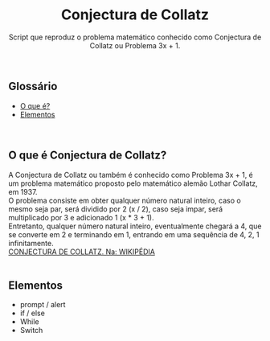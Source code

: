 <h1 align="center">Conjectura de Collatz</h1>
<p align="center">Script que reproduz o problema matemático conhecido como Conjectura de Collatz ou Problema 3x + 1.</p>
<br>

## Glossário
* [O que é?](#o-que-é-conjectura-de-collatz)
* [Elementos](#elementos)
<br>

## O que é Conjectura de Collatz?
A Conjectura de Collatz ou também é conhecido como Problema 3x + 1, é um problema matemático proposto pelo matemático alemão Lothar Collatz, em 1937.<br>
O problema consiste em obter qualquer número natural inteiro, caso o mesmo seja par, será dividido por 2 (x / 2), caso seja impar, será multiplicado por 3 e adicionado 1 (x * 3 + 1).<br>
Entretanto, qualquer número natural inteiro, eventualmente chegará a 4, que se converte em 2 e terminando em 1, entrando em uma sequência de 4, 2, 1 infinitamente.<br>
[CONJECTURA DE COLLATZ. Na: WIKIPÉDIA](https://pt.wikipedia.org/wiki/Conjectura_de_Collatz)<br>
<br>

## Elementos
* prompt / alert
* if / else
* While
* Switch
